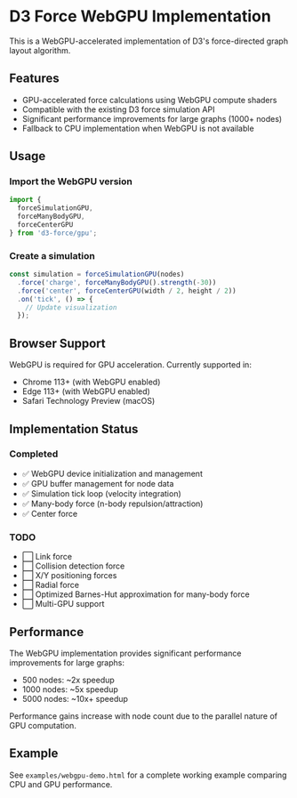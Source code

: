 # D3 Force WebGPU Implementation

This is a WebGPU-accelerated implementation of D3's force-directed graph layout algorithm.

## Features

- GPU-accelerated force calculations using WebGPU compute shaders
- Compatible with the existing D3 force simulation API
- Significant performance improvements for large graphs (1000+ nodes)
- Fallback to CPU implementation when WebGPU is not available

## Usage

### Import the WebGPU version

```javascript
import { 
  forceSimulationGPU, 
  forceManyBodyGPU, 
  forceCenterGPU 
} from 'd3-force/gpu';
```

### Create a simulation

```javascript
const simulation = forceSimulationGPU(nodes)
  .force('charge', forceManyBodyGPU().strength(-30))
  .force('center', forceCenterGPU(width / 2, height / 2))
  .on('tick', () => {
    // Update visualization
  });
```

## Browser Support

WebGPU is required for GPU acceleration. Currently supported in:
- Chrome 113+ (with WebGPU enabled)
- Edge 113+ (with WebGPU enabled)
- Safari Technology Preview (macOS)

## Implementation Status

### Completed
- ✅ WebGPU device initialization and management
- ✅ GPU buffer management for node data
- ✅ Simulation tick loop (velocity integration)
- ✅ Many-body force (n-body repulsion/attraction)
- ✅ Center force

### TODO
- ⬜ Link force
- ⬜ Collision detection force
- ⬜ X/Y positioning forces
- ⬜ Radial force
- ⬜ Optimized Barnes-Hut approximation for many-body force
- ⬜ Multi-GPU support

## Performance

The WebGPU implementation provides significant performance improvements for large graphs:

- 500 nodes: ~2x speedup
- 1000 nodes: ~5x speedup
- 5000 nodes: ~10x+ speedup

Performance gains increase with node count due to the parallel nature of GPU computation.

## Example

See `examples/webgpu-demo.html` for a complete working example comparing CPU and GPU performance.
